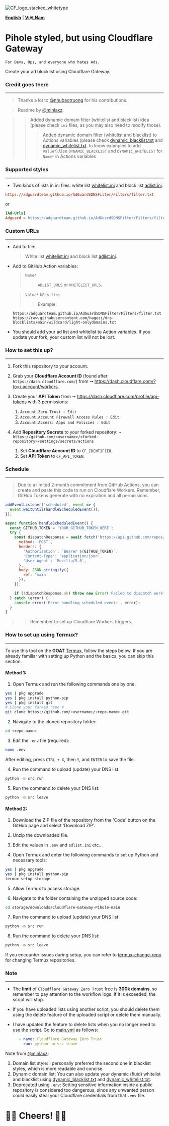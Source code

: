 ![CF_logo_stacked_whitetype](https://github.com/luxysiv/Cloudflare-Gateway-Pihole/assets/46205571/b8b7b12b-2fd8-4978-8e3c-2472a4167acb)

**[English](README.md)** | **[Việt Nam](docs/vi.md)**

# Pihole styled, but using Cloudflare Gateway
`For Devs, Ops, and everyone who hates Ads.`

Create your ad blocklist using Cloudflare Gateway.

### Credit goes there
---

> Thanks a lot to [@nhubaotruong](https://github.com/nhubaotruong) for his contributions.

> Readme by [@minlaxz](https://github.com/minlaxz).

>> Added dynamic domain filter (whitelist and blacklist) idea (please check `ini` files, as you may also need to modify those).
>>> Added dynamic domain filter (whitelist and blacklist) to Actions variables (please check [dynamic_blacklist.txt](./lists/dynamic_blacklist.txt) and [dynamic_whitelist.txt](./lists/dynamic_whitelist.txt). to know examples to add `Value*`).Use `DYNAMIC_BLACKLIST` and `DYNAMIC_WHITELIST` for `Name*` in Actions variables 

### Supported styles
---
* Two kinds of lists in ini files: white list [whitelist.ini](./lists/whitelist.ini) and block list [adlist.ini](./lists/adlist.ini).

```ini
https://adguardteam.github.io/AdGuardSDNSFilter/Filters/filter.txt
```
or
```ini
[Ad-Urls]
Adguard = https://adguardteam.github.io/AdGuardSDNSFilter/Filters/filter.txt
```

### Custom URLs
---
* Add to file:
  > White list [whitelist.ini](./lists/whitelist.ini) and block list [adlist.ini](./lists/adlist.ini).

* Add to GitHub Action variables:
  > `Name*`
  >> `ADLIST_URLS` or `WHITELIST_URLS`.

  > `Value*` `URLs list`
  >> Example:
  ```text
  https://adguardteam.github.io/AdGuardSDNSFilter/Filters/filter.txt
  https://raw.githubusercontent.com/hagezi/dns-blocklists/main/wildcard/light-onlydomains.txt
  ```

* You should add your ad list and whitelist to Action variables. If you update your fork, your custom list will not be lost.

### How to set this up?
---
1. Fork this repository to your account.
2. Grab your **Cloudflare Account ID** (found after `https://dash.cloudflare.com/`) from ➞ https://dash.cloudflare.com/?to=/:account/workers.
3. Create your **API Token** from ➞ https://dash.cloudflare.com/profile/api-tokens with 3 permissions:
   1. `Account.Zero Trust : Edit`
   2. `Account.Account Firewall Access Rules : Edit`
   3. `Account.Access: Apps and Policies : Edit`

4. Add **Repository Secrets** to your forked repository:
`➞ https://github.com/<username>/<forked-repository>/settings/secrets/actions`
   1. Set **Cloudflare Account ID** to `CF_IDENTIFIER`.
   2. Set **API Token** to `CF_API_TOKEN`.

### Schedule
---
> Due to a limited 2-month commitment from GitHub Actions, you can create and paste this code to run on Cloudflare Workers. Remember, GitHub Tokens generate with no expiration and all permissions.

```javascript
addEventListener('scheduled', event => {
  event.waitUntil(handleScheduledEvent());
});

async function handleScheduledEvent() {
  const GITHUB_TOKEN = 'YOUR_GITHUB_TOKEN_HERE';
  try {
    const dispatchResponse = await fetch('https://api.github.com/repos/YOUR_USER_NAME/YOUR_REPO_NAME/actions/workflows/main.yml/dispatches', {
      method: 'POST',
      headers: {
        'Authorization': `Bearer ${GITHUB_TOKEN}`,
        'Content-Type': 'application/json',
        'User-Agent': 'Mozilla/5.0',
      },
      body: JSON.stringify({
        ref: 'main'
      }),
    });

    if (!dispatchResponse.ok) throw new Error('Failed to dispatch workflow');
  } catch (error) {
    console.error('Error handling scheduled event:', error);
  }
}
```
>> Remember to set up Cloudflare Workers triggers.

### How to set up using Termux?
---

To use this tool on the **GOAT** [Termux](https://github.com/termux/termux-app/releases/latest), follow the steps below. If you are already familiar with setting up Python and the basics, you can skip this section.

#### Method 1:

1. Open Termux and run the following commands one by one:

```sh
yes | pkg upgrade
yes | pkg install python-pip
yes | pkg install git
# Clone your forked repo #
git clone https://github.com/<username>/<repo-name>.git
```

2. Navigate to the cloned repository folder:

```sh
cd <repo-name>
```

3. Edit the `.env` file (required):

```sh
nano .env
```

After editing, press `CTRL + X`, then `Y`, and `ENTER` to save the file.

4. Run the command to upload (update) your DNS list:

```sh
python -m src run
```

5. Run the command to delete your DNS list:

```sh
python -m src leave 
```

#### Method 2:

1. Download the ZIP file of the repository from the 'Code' button on the GitHub page and select 'Download ZIP'.

2. Unzip the downloaded file.

3. Edit the values in `.env` and `adlist.ini` etc...

4. Open Termux and enter the following commands to set up Python and necessary tools:

```sh
yes | pkg upgrade
yes | pkg install python-pip
termux-setup-storage
```

5. Allow Termux to access storage.

6. Navigate to the folder containing the unzipped source code:

```sh
cd storage/downloads/Cloudflare-Gateway-Pihole-main
```

7. Run the command to upload (update) your DNS list:

```sh
python -m src run
```
8. Run the command to delete your DNS list:

```sh
python -m src leave
```


If you encounter issues during setup, you can refer to [termux-change-repo](https://wiki.termux.com/wiki/Package_Management) for changing Termux repositories.

### Note
---
* The **limit** of `Cloudflare Gateway Zero Trust` free is **300k domains**, so remember to pay attention to the workflow logs. If it is exceeded, the script will stop.

* If you have uploaded lists using another script, you should delete them using the delete feature of the uploaded script or delete them manually.

* I have updated the feature to delete lists when you no longer need to use the script. Go to [main.yml](.github/workflows/main.yml) as follows:

```yml
      - name: Cloudflare Gateway Zero Trust 
        run: python -m src leave
```

Note from [@minlaxz](https://github.com/minlaxz):
1. Domain list style: I personally preferred the second one in blacklist styles, which is more readable and concise.
2. Dynamic domain list: You can also update your dynamic (fluid) whitelist and blacklist using [dynamic_blacklist.txt](./lists/dynamic_blacklist.txt) and [dynamic_whitelist.txt](./lists/dynamic_whitelist.txt).
3. Deprecated using `.env`: Setting sensitive information inside a public repository is considered too dangerous, since any unwanted person could easily steal your Cloudflare credentials from that `.env` file.

🥂🥂 Cheers! 🍻🍻
===
